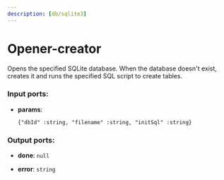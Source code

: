 ```yaml
---
description: [db/sqlite3]
---
```


# Opener-creator

Opens the specified SQLite database. When the database doesn't exist, creates it and runs the specified SQL script to create tables.

### Input ports:

* __params__: 
    ```
    {"dbId" :string, "filename" :string, "initSql" :string}
    ```

### Output ports:

* __done__: ` null `


* __error__: ` string `

